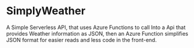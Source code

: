 # SimplyWeather
A Simple Serverless API, that uses Azure Functions to call Into a Api that provides Weather information as JSON, then an Azure Function simplifies JSON format for easier reads and less code in the front-end.
